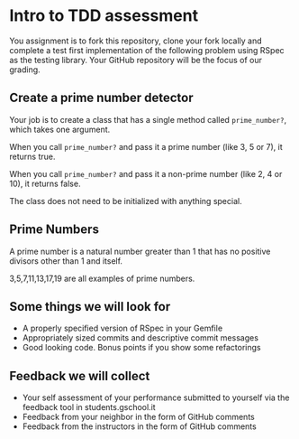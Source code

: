 # Intro to TDD assessment

You assignment is to fork this repository, clone your fork locally and complete a test first implementation of the following problem using RSpec as the testing library. Your GitHub repository will be the focus of our grading.

## Create a prime number detector

Your job is to create a class that has a single method called `prime_number?`, which takes one argument.

When you call `prime_number?` and pass it a prime number (like 3, 5 or 7), it returns true.

When you call `prime_number?` and pass it a non-prime number (like 2, 4 or 10), it returns false.

The class does not need to be initialized with anything special.

## Prime Numbers

A prime number is a natural number greater than 1 that has no positive divisors other than 1 and itself.

3,5,7,11,13,17,19 are all examples of prime numbers.

##  Some things we will look for

* A properly specified version of RSpec in your Gemfile
* Appropriately sized commits and descriptive commit messages
* Good looking code. Bonus points if you show some refactorings

## Feedback we will collect

* Your self assessment of your performance submitted to yourself via the feedback tool in students.gschool.it
* Feedback from your neighbor in the form of GitHub comments
* Feedback from the instructors in the form of GitHub comments
